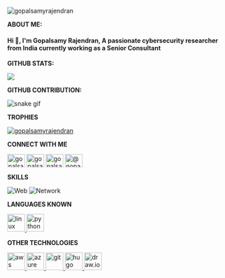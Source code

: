 <p align="left"> <img src="https://komarev.com/ghpvc/?username=gopalsamyrajendran&label=Profile%20views&color=0e75b6&style=flat" alt="gopalsamyrajendran" /> </p>

**ABOUT ME:** 

<h4 align="left">Hi 👋, I'm Gopalsamy Rajendran, A passionate cybersecurity researcher from India currently working as a Senior Consultant </h4>

**GITHUB STATS:**

<img src="https://github-readme-stats.vercel.app/api?username=gopalsamyrajendran&&show_icons=true&title_color=cc0000&icon_color=99e600&text_color=daf7dc&bg_color=262626">

**GITHUB CONTRIBUTION:**

![snake gif](https://github.com/gopalsamyrajendran/gopalsamyrajendran/blob/output/github-contribution-grid-snake.gif)

**TROPHIES**

<p align="left"> <a href="https://github.com/ryo-ma/github-profile-trophy"><img src="https://github-profile-trophy.vercel.app/?username=gopalsamyrajendran" alt="gopalsamyrajendran" /></a> </p>

**CONNECT WITH ME**

<p align="left">
<a href="https://twitter.com/gopalsamy_ru" target="blank"><img align="center" src="https://cdn.worldvectorlogo.com/logos/twitter-6.svg" alt="gopalsamy_ru" height="30" width="40" /></a>
<a href="https://linkedin.com/in/gopalsamyrajendran" target="blank"><img align="center" src="https://cdn.worldvectorlogo.com/logos/linkedin-icon.svg" alt="gopalsamyrajendran" height="30" width="40" /></a>
<a href="https://instagram.com/gopalsamyrajendran" target="blank"><img align="center" src="https://cdn.worldvectorlogo.com/logos/instagram-2016-5.svg" alt="gopalsamyrajendran" height="30" width="40" /></a>
<a href="https://medium.com/@gopalsamy" target="blank"><img align="center" src="https://cdn.worldvectorlogo.com/logos/medium-m-2.svg" alt="@gopalsamy" height="30" width="40" /></a>
</p>

**SKILLS**

![Web](https://img.shields.io/badge/%F0%9F%8C%90-Web%20Application%20Pentesting-orange)  ![Network](https://img.shields.io/badge/%F0%9F%92%BB-Network%20Pentesting-green)  

**LANGUAGES KNOWN**

<a href="https://www.linux.org/" target="_blank" rel="noreferrer"> <img src="https://cdn.worldvectorlogo.com/logos/tux.svg" alt="linux" width="40" height="40"/> </a> <a href="https://www.python.org" target="_blank" rel="noreferrer"> <img src="https://cdn.worldvectorlogo.com/logos/python-5.svg" alt="python" width="40" height="40"/> </a> </p>

**OTHER TECHNOLOGIES**

<p align="left"> <a href="https://aws.amazon.com" target="_blank" rel="noreferrer"> <img src="https://cdn.worldvectorlogo.com/logos/aws-2.svg" alt="aws" width="40" height="40"/> </a> <a href="https://azure.microsoft.com/en-in/" target="_blank" rel="noreferrer"> <img src="https://cdn.worldvectorlogo.com/logos/azure-1.svg" alt="azure" width="40" height="40"/> <a href="https://git-scm.com/" target="_blank" rel="noreferrer"> <img src="https://cdn.worldvectorlogo.com/logos/git-icon.svg" alt="git" width="40" height="40"/> </a> <a href="https://gohugo.io/" target="_blank" rel="noreferrer"> <img src="https://api.iconify.design/logos-hugo.svg" alt="hugo" width="40" height="40"/> </a> <a href="https://app.diagrams.net/" target="_blank" rel="noreferrer"> <img src="https://cdn.worldvectorlogo.com/logos/draw-io.svg" alt="draw.io" width="40" height="40"/> </a> </p> 
